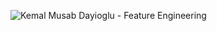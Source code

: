 ![Kemal Musab Dayioglu - Feature Engineering](https://github.com/kemda2/Kaggle-Courses/assets/19648132/77ac04ce-a22a-4861-9133-a5ca8bbf04fb)
